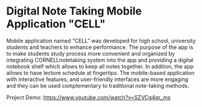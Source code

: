 # Digital Note Taking Mobile Application "CELL"

Mobile application named “CELL” was developed for high school, university students and teachers to enhance performance. 
The purpose of the app is to make students study process more convenient and organized by integrating CORNELLnotetaking system into the app 
and providing a digital notebook shelf which allows to keep all notes together. In addition, the app allows to have lecture schedule at fingertips. 
The mobile-based application with interactive features, and user-friendly interfaces are more engaging and they can be used complementary to traditional 
note-taking methods.


Project Demo: https://www.youtube.com/watch?v=SZVCg4qr_ms
